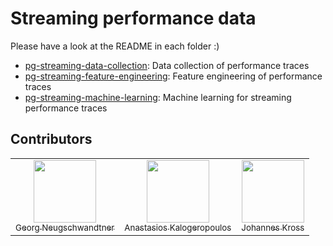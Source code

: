 # Streaming performance data

Please have a look at the README in each folder :)

* [pg-streaming-data-collection](./pg-streaming-data-collection): Data collection of performance traces
* [pg-streaming-feature-engineering](./pg-streaming-feature-engineering): Feature engineering of performance traces
* [pg-streaming-machine-learning](./pg-streaming-machine-learning): Machine learning for streaming performance traces

## Contributors

<table>
  <tr>
    <td align="center">
      <a href="https://github.com/georne">
        <img src="https://avatars.githubusercontent.com/u/77802995?v=3?s=100" width="100px;" alt=""/><br />
        <sub>Georg Neugschwandtner</sub>
      </a>
    </td>
    <td align="center">
      <a href="https://github.com/tkalog">
        <img src="https://avatars.githubusercontent.com/u/47557444?v=3?s=100" width="100px;" alt=""/><br />
        <sub>Anastasios Kalogeropoulos</sub>
      </a>
    </td>
    <td align="center">
      <a href="https://github.com/johanneskross">
        <img src="https://avatars.githubusercontent.com/u/3582380?v=3?s=100" width="100px;" alt=""/><br />
        <sub>Johannes Kross</sub>
      </a>
    </td>
  </tr>
</table>